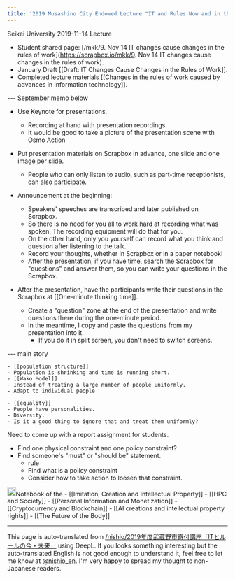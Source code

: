 ```yaml
---
title: '2019 Musashino City Endowed Lecture "IT and Rules Now and in the Future"'
---
```


Seikei University 2019-11-14 Lecture
- Student shared page: [/mkk/9. Nov 14 IT changes cause changes in the rules of work](https://scrapbox.io/mkk/9. Nov 14 IT changes cause changes in the rules of work).
- January Draft [[Draft: IT Changes Cause Changes in the Rules of Work]].
- Completed lecture materials [[Changes in the rules of work caused by advances in information technology]].

--- September memo below

- Use Keynote for presentations.
    - Recording at hand with presentation recordings.
    - It would be good to take a picture of the presentation scene with Osmo Action
- Put presentation materials on Scrapbox in advance, one slide and one image per slide.
    - People who can only listen to audio, such as part-time receptionists, can also participate.
- Announcement at the beginning:
    - Speakers' speeches are transcribed and later published on Scrapbox.
    - So there is no need for you all to work hard at recording what was spoken. The recording equipment will do that for you.
    - On the other hand, only you yourself can record what you think and question after listening to the talk.
    - Record your thoughts, whether in Scrapbox or in a paper notebook!
    - After the presentation, if you have time, search the Scrapbox for "questions" and answer them, so you can write your questions in the Scrapbox.

- After the presentation, have the participants write their questions in the Scrapbox at [[One-minute thinking time]].
    - Create a "question" zone at the end of the presentation and write questions there during the one-minute period.
    - In the meantime, I copy and paste the questions from my presentation into it.
        - If you do it in split screen, you don't need to switch screens.

--- main story

    - [[population structure]]
    - Population is shrinking and time is running short.
    - [[Wako Model]]
    - Instead of treating a large number of people uniformly.
    - Adapt to individual people

    - [[equality]]
    - People have personalities.
    - Diversity.
    - Is it a good thing to ignore that and treat them uniformly?


Need to come up with a report assignment for students.
- Find one physical constraint and one policy constraint?
- Find someone's "must" or "should be" statement.
    - rule
    - Find what is a policy constraint
    - Consider how to take action to loosen that constraint.

<img src='https://scrapbox.io/api/pages/nishio-en/nishio/icon' alt='nishio.icon' height="19.5"/>Notebook of the
    - [[Imitation, Creation and Intellectual Property]]
    - [[HPC and Society]]
    - [[Personal Information and Monetization]]
    - [[Cryptocurrency and Blockchain]]
    - [[AI creations and intellectual property rights]]
    - [[The Future of the Body]]

---
This page is auto-translated from [/nishio/2019年度武蔵野市寄付講座「ITとルールの今・未来」](https://scrapbox.io/nishio/2019年度武蔵野市寄付講座「ITとルールの今・未来」) using DeepL. If you looks something interesting but the auto-translated English is not good enough to understand it, feel free to let me know at [@nishio_en](https://twitter.com/nishio_en). I'm very happy to spread my thought to non-Japanese readers.